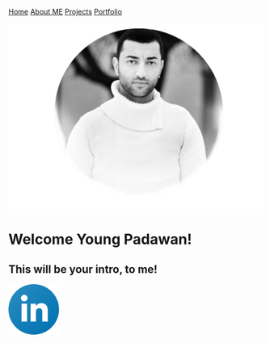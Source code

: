 
[Home](README.md)   <!--comment--> 
[About ME](ABOUTME.md)
[Projects](PROJECTS.MD)
[Portfolio](PORTFOLIO.MD)


![](wisam.png)

# Welcome Young Padawan!
## This will be your intro, to me! 

<a href="https://linkedin.com">
    <img src="linkedin.png" width="100" />
</a>
